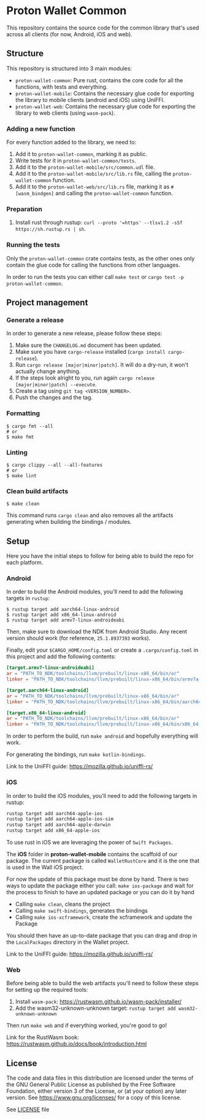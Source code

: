 # Proton Wallet Common

This repository contains the source code for the common library that's used across all clients (for now, Android, iOS and web).

## Structure

This repository is structured into 3 main modules:

- `proton-wallet-common`: Pure rust, contains the core code for all the functions, with tests and everything.
- `proton-wallet-mobile`: Contains the necessary glue code for exporting the library to mobile clients (android and iOS) using UniFFI.
- `proton-wallet-web`: Contains the necessary glue code for exporting the library to web clients (using `wasm-pack`).

### Adding a new function

For every function added to the library, we need to:

1. Add it to `proton-wallet-common`, marking it as public.
2. Write tests for it in `proton-wallet-common/tests`.
3. Add it to the `proton-wallet-mobile/src/common.udl` file.
4. Add it to the `proton-wallet-mobile/src/lib.rs` file, calling the `proton-wallet-common` function.
5. Add it to the `proton-wallet-web/src/lib.rs` file, marking it as `#[wasm_bindgen]` and calling the `proton-wallet-common` function.

### Preparation

1. Install rust through rustup: `curl --proto '=https' --tlsv1.2 -sSf https://sh.rustup.rs | sh`.

### Running the tests

Only the `proton-wallet-common` crate contains tests, as the other ones only contain the glue code for calling the functions from other languages.

In order to run the tests you can either call `make test` or `cargo test -p proton-wallet-common`.

## Project management

### Generate a release

In order to generate a new release, please follow these steps:

1. Make sure the `CHANGELOG.md` document has been updated.
2. Make sure you have `cargo-release` installed (`cargo install cargo-release`).
3. Run `cargo release [major|minor|patch]`. It will do a dry-run, it won't actually change anything.
4. If the steps look alright to you, run again `cargo release [major|minor|patch] --execute`.
5. Create a tag using `git tag <VERSION_NUMBER>`.
6. Push the changes and the tag.

### Formatting

```
$ cargo fmt --all
# or
$ make fmt
```

### Linting

```
$ cargo clippy --all --all-features
# or
$ make lint
```

### Clean build artifacts

```
$ make clean 
```

This command runs `cargo clean` and also removes all the artifacts generating when building the bindings / modules.

## Setup

Here you have the initial steps to follow for being able to build the repo for each platform.

### Android

In order to build the Android modules, you'll need to add the following targets in `rustup`:

```
$ rustup target add aarch64-linux-android
$ rustup target add x86_64-linux-android
$ rustup target add armv7-linux-androideabi
```

Then, make sure to download the NDK from Android Studio. Any recent version should work (for reference, `25.1.8937393` works).

Finally, edit your `$CARGO_HOME/config.toml` or create a `.cargo/config.toml` in this project and add the following contents:

```toml
[target.armv7-linux-androideabi]
ar = "PATH_TO_NDK/toolchains/llvm/prebuilt/linux-x86_64/bin/ar"
linker = "PATH_TO_NDK/toolchains/llvm/prebuilt/linux-x86_64/bin/armv7a-linux-androideabi30-clang"

[target.aarch64-linux-android]
ar = "PATH_TO_NDK/toolchains/llvm/prebuilt/linux-x86_64/bin/ar"
linker = "PATH_TO_NDK/toolchains/llvm/prebuilt/linux-x86_64/bin/aarch64-linux-android30-clang"

[target.x86_64-linux-android]
ar = "PATH_TO_NDK/toolchains/llvm/prebuilt/linux-x86_64/bin/ar"
linker = "PATH_TO_NDK/toolchains/llvm/prebuilt/linux-x86_64/bin/x86_64-linux-android30-clang"
```

In order to perform the build, run `make android` and hopefully everything will work.

For generating the bindings, run `make kotlin-bindings`.

Link to the UniFFI guide: https://mozilla.github.io/uniffi-rs/

### iOS
In order to build the iOS modules, you'll need to add the following targets in rustup:
```bash
rustup target add aarch64-apple-ios
rustup target add aarch64-apple-ios-sim
rustup target add aarch64-apple-darwin
rustup target add x86_64-apple-ios
```
To use rust in iOS we are leveraging the power of `Swift Packages`.

The **iOS** folder in **proton-wallet-mobile** contains the scaffold of our package.
The current package is called `WalletRustCore` and it is the one that is used in the Wall iOS project.

For now the update of this package must be done by hand.
There is two ways to update the package either you call:
`make ios-package` and wait for the process to finish to have an updated package
or you can do it by hand
- Calling `make clean`, cleans the project
- Calling `make swift-bindings`, generates the bindings
- Calling `make ios-xcframework`, create the xcframework and update the Package

You should then have an up-to-date package that you can drag and drop in the `LocalPackages` directory in the Wallet project.

Link to the UniFFI guide: https://mozilla.github.io/uniffi-rs/

### Web

Before being able to build the web artifacts you'll need to follow these steps for setting up the required tools:

1. Install `wasm-pack`: https://rustwasm.github.io/wasm-pack/installer/
2. Add the wasm32-unknown-unknown target: `rustup target add wasm32-unknown-unknown` 

Then run `make web` and if everything worked, you're good to go!

Link for the RustWasm book: https://rustwasm.github.io/docs/book/introduction.html

## License

The code and data files in this distribution are licensed under the terms of the GNU General Public License as published by the Free Software Foundation, either version 3 of the License, or (at your option) any later version. See <https://www.gnu.org/licenses/> for a copy of this license.

See [LICENSE](LICENSE) file
